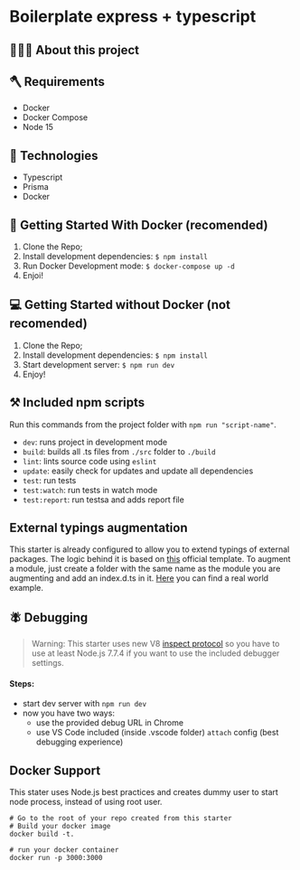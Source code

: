 # Boilerplate express + typescript

## 👨🏻‍💻 About this project

## 🪓 Requirements

- Docker
- Docker Compose
- Node 15

## 🚀 Technologies
 - Typescript
 - Prisma
 - Docker


## 🐳  Getting Started With Docker (recomended)

1. Clone the Repo;
2. Install development dependencies: `$ npm install`
3. Run Docker Development mode: `$ docker-compose up -d`
4. Enjoi!

## 💻  Getting Started without Docker (not recomended)

1. Clone the Repo;
2. Install development dependencies: `$ npm install`
3. Start development server: `$ npm run dev`
4. Enjoy!


## ⚒️ Included npm scripts

Run this commands from the project folder with `npm run "script-name"`.
* `dev`: runs project in development mode
* `build`: builds all .ts files from `./src` folder to `./build`
* `lint`: lints source code using `eslint`
* `update`: easily check for updates and update all dependencies
* `test`: run tests
* `test:watch`: run tests in watch mode
* `test:report`: run testsa and adds report file

## External typings augmentation
This starter is already configured to allow you to extend typings of external packages. The logic behind it is based on [this](https://www.typescriptlang.org/docs/handbook/declaration-files/templates/module-plugin-d-ts.html) official template. To augment a module, just create a folder with the same name as the module you are augmenting and add an index.d.ts in it. [Here](https://github.com/fox1t/fastify-websocket-router/tree/master/typings/fastify) you can find a real world example.

## 🪰 Debugging
> Warning: This starter uses new V8 [inspect protocol](https://nodejs.org/api/debugger.html) so you have to use at least Node.js 7.7.4 if you want to use the included debugger settings.

#### Steps:
* start dev server with `npm run dev`
* now you have two ways:
  * use the provided debug URL in Chrome
  * use VS Code included (inside .vscode folder) `attach` config (best debugging experience)

## Docker Support

This stater uses Node.js best practices and creates dummy user to start node process, instead of using root user.

```
# Go to the root of your repo created from this starter
# Build your docker image
docker build -t.

# run your docker container
docker run -p 3000:3000
```
